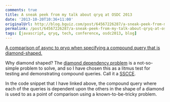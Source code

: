 ```yaml
---
comments: true
title: A sneak peek from my talk about qryq at OSDC 2013
date: '2013-10-20T10:36+11:00'
originalUrl: http://blog.bguiz.com/post/64567226287/a-sneak-peek-from-my-talk-about-qryq-at-osdc-2013
permalink: /post/64567226287/a-sneak-peek-from-my-talk-about-qryq-at-osdc-2013/
tags: [javascript, qryq, tech, conference, osdc2013, blog]
---
```


<p><a href="https://gist.github.com/bguiz/7068093" target="_blank">A comparison of async to qryq when specifying a compound query that is diamond-shaped.</a></p>

<p>Why diamond shaped? The <a href="https://google.com/search?q=diamond+shaped+dependency" target="_blank">diamond dependency problem</a> is a not-so-simple problem to solve, and so I have chosen this as a litmus test for testing and demonstrating compound queries. Call it a <a href="http://sscce.org/" target="_blank">SSCCE</a>.</p>

<p>In the code snippet that I have linked above, the compound query where  each of the queries is dependent upon the others in the shape of a diamond is used to as a point of comparison using a known-to-be-tricky problem.</p>